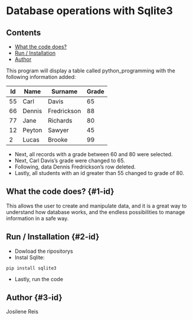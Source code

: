 # Database operations with Sqlite3 

## Contents 
* [What the code does?](#1-id)
* [Run / Installation](#2-id)
* [Author](#3-id)


<p>This program will display a table called python_programming with the following information added:</p>

| Id | Name   | Surname     | Grade|
|----|--------|-------------|------|
| 55 | Carl   | Davis       | 65   |
| 66 | Dennis | Fredrickson | 88   |
| 77 | Jane   | Richards    | 80   |
| 12 | Peyton | Sawyer      | 45   |
| 2  | Lucas  | Brooke      | 99   |

* Next, all records with a grade between 60 and 80 were selected.
* Next, Carl Davis’s grade were changed to 65.
* Following, data Dennis Fredrickson’s row deleted.
* Lastly, all students with an id greater than 55 changed to grade of 80.

## What the code does? {#1-id}
<p>This allows the user to create and manipulate data, and it is a great way to understand how database works, and the endless possibilities to manage information in a safe way.</p>

## Run / Installation {#2-id}
* Dowload the ripositorys
* Instal Sqlite:
```
pip install sqlite3
```
* Lastly, run the code

## Author {#3-id}
Josilene Reis